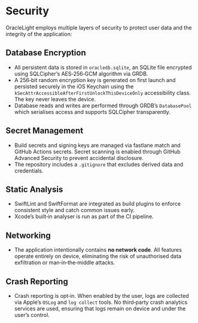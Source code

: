 # Security

OracleLight employs multiple layers of security to protect user data and the
integrity of the application:

## Database Encryption

* All persistent data is stored in `oracledb.sqlite`, an SQLite file encrypted
  using SQLCipher’s AES‑256‑GCM algorithm via GRDB.
* A 256‑bit random encryption key is generated on first launch and persisted
  securely in the iOS Keychain using the `kSecAttrAccessibleAfterFirstUnlockThisDeviceOnly`
  accessibility class. The key never leaves the device.
* Database reads and writes are performed through GRDB’s `DatabasePool` which
  serialises access and supports SQLCipher transparently.

## Secret Management

* Build secrets and signing keys are managed via fastlane match and GitHub
  Actions secrets. Secret scanning is enabled through GitHub Advanced
  Security to prevent accidental disclosure.
* The repository includes a `.gitignore` that excludes derived data and
  credentials.

## Static Analysis

* SwiftLint and SwiftFormat are integrated as build plugins to enforce
  consistent style and catch common issues early.
* Xcode’s built‑in analyser is run as part of the CI pipeline.

## Networking

* The application intentionally contains **no network code**. All features
  operate entirely on device, eliminating the risk of unauthorised data
  exfiltration or man‑in‑the‑middle attacks.

## Crash Reporting

* Crash reporting is opt‑in. When enabled by the user, logs are collected via
  Apple’s `OSLog` and `log collect` tools. No third‑party crash analytics
  services are used, ensuring that logs remain on device and under the user’s
  control.